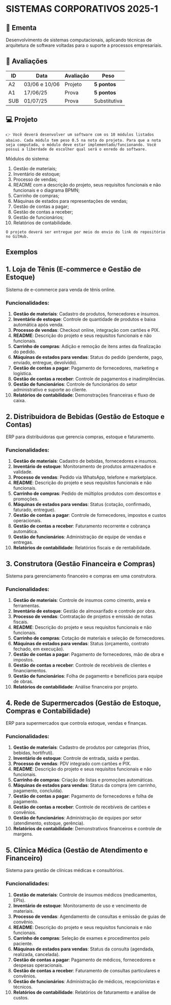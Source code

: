# SISTEMAS CORPORATIVOS 2025-1

## 📕 Ementa

Desenvolvimento de sistemas computacionais, aplicando técnicas de arquitetura de software voltadas para o suporte a processos empresariais.

## 🎯 Avaliações

ID | Data | Avaliação | Peso
---|------|-----------|-----
A2 | 03/06 e 10/06 | Projeto | **5 pontos**
A1 | 17/06/25 | Prova | **5 pontos**
SUB | 01/07/25 | Prova | Substitutiva

## 💻 Projeto

`👉 Você deverá desenvolver um software com os 10 módulos listados abaixo. Cada módulo tem peso 0.5 na nota do projeto. Para que a nota seja computada, o módulo deve estar implementado/funcionando. Você possui a liberdade de escolher qual será o enredo do software.`

Módulos do sistema:

1. Gestão de materiais;
2. Inventário de estoque;
3. Processo de vendas;
4. README com a descrição do projeto, seus requisitos funcionais e não funcionais e o diagrama BPMN;
5. Carrinho de compras;
6. Máquinas de estados para representações de vendas;
7. Gestão de contas a pagar;
8. Gestão de contas a receber;
9. Gestão de funcionários;
10. Relatórios de contabilidade.

`O projeto deverá ser entregue por meio do envio do link do repositório no GitHub.`

## Exemplos

## 1. Loja de Tênis (E-commerce e Gestão de Estoque)
Sistema de e-commerce para venda de tênis online.

### Funcionalidades:
1. **Gestão de materiais**: Cadastro de produtos, fornecedores e insumos.
2. **Inventário de estoque**: Controle de quantidade de produtos e baixa automática após venda.
3. **Processo de vendas**: Checkout online, integração com cartões e PIX.
4. **README**: Descrição do projeto e seus requisitos funcionais e não funcionais.
5. **Carrinho de compras**: Adição e remoção de itens antes da finalização do pedido.
6. **Máquinas de estados para vendas**: Status do pedido (pendente, pago, enviado, entregue, devolvido).
7. **Gestão de contas a pagar**: Pagamento de fornecedores, marketing e logística.
8. **Gestão de contas a receber**: Controle de pagamentos e inadimplências.
9. **Gestão de funcionários**: Controle de funcionários do setor administrativo e suporte ao cliente.
10. **Relatórios de contabilidade**: Demonstrações financeiras e fluxo de caixa.

## 2. Distribuidora de Bebidas (Gestão de Estoque e Contas)
ERP para distribuidoras que gerencia compras, estoque e faturamento.

### Funcionalidades:
1. **Gestão de materiais**: Cadastro de bebidas, fornecedores e insumos.
2. **Inventário de estoque**: Monitoramento de produtos armazenados e validade.
3. **Processo de vendas**: Pedido via WhatsApp, telefone e marketplace.
4. **README**: Descrição do projeto e seus requisitos funcionais e não funcionais.
5. **Carrinho de compras**: Pedido de múltiplos produtos com descontos e promoções.
6. **Máquinas de estados para vendas**: Status (cotação, confirmado, faturado, entregue).
7. **Gestão de contas a pagar**: Controle de fornecedores, impostos e custos operacionais.
8. **Gestão de contas a receber**: Faturamento recorrente e cobrança automática.
9. **Gestão de funcionários**: Administração de equipe de vendas e entregas.
10. **Relatórios de contabilidade**: Relatórios fiscais e de rentabilidade.

## 3. Construtora (Gestão Financeira e Compras)
Sistema para gerenciamento financeiro e compras em uma construtora.

### Funcionalidades:
1. **Gestão de materiais**: Controle de insumos como cimento, areia e ferramentas.
2. **Inventário de estoque**: Gestão de almoxarifado e controle por obra.
3. **Processo de vendas**: Contratação de projetos e emissão de notas fiscais.
4. **README**: Descrição do projeto e seus requisitos funcionais e não funcionais.
5. **Carrinho de compras**: Cotação de materiais e seleção de fornecedores.
6. **Máquinas de estados para vendas**: Status (orçamento, contrato fechado, em execução).
7. **Gestão de contas a pagar**: Pagamento de fornecedores, mão de obra e impostos.
8. **Gestão de contas a receber**: Controle de recebíveis de clientes e financiamentos.
9. **Gestão de funcionários**: Folha de pagamento e benefícios para equipe de obras.
10. **Relatórios de contabilidade**: Análise financeira por projeto.

## 4. Rede de Supermercados (Gestão de Estoque, Compras e Contabilidade)
ERP para supermercados que controla estoque, vendas e finanças.

### Funcionalidades:
1. **Gestão de materiais**: Cadastro de produtos por categorias (frios, bebidas, hortifruti).
2. **Inventário de estoque**: Controle de entrada, saída e perdas.
3. **Processo de vendas**: PDV integrado com cartões e PIX.
4. **README**: Descrição do projeto e seus requisitos funcionais e não funcionais.
5. **Carrinho de compras**: Criação de listas e promoções automáticas.
6. **Máquinas de estados para vendas**: Status da compra (em carrinho, pagamento, concluída).
7. **Gestão de contas a pagar**: Pagamento de fornecedores e folha de pagamento.
8. **Gestão de contas a receber**: Controle de recebíveis de cartões e convênios.
9. **Gestão de funcionários**: Administração de equipes por setor (atendimento, estoque, gerência).
10. **Relatórios de contabilidade**: Demonstrativos financeiros e controle de margens.

## 5. Clínica Médica (Gestão de Atendimento e Financeiro)
Sistema para gestão de clínicas médicas e consultórios.

### Funcionalidades:
1. **Gestão de materiais**: Controle de insumos médicos (medicamentos, EPIs).
2. **Inventário de estoque**: Monitoramento de uso e vencimento de materiais.
3. **Processo de vendas**: Agendamento de consultas e emissão de guias de convênio.
4. **README**: Descrição do projeto e seus requisitos funcionais e não funcionais.
5. **Carrinho de compras**: Seleção de exames e procedimentos pelo paciente.
6. **Máquinas de estados para vendas**: Status da consulta (agendada, realizada, cancelada).
7. **Gestão de contas a pagar**: Pagamento de médicos, fornecedores e despesas operacionais.
8. **Gestão de contas a receber**: Faturamento de consultas particulares e convênios.
9. **Gestão de funcionários**: Administração de médicos, recepcionistas e técnicos.
10. **Relatórios de contabilidade**: Relatórios de faturamento e análise de custos.
